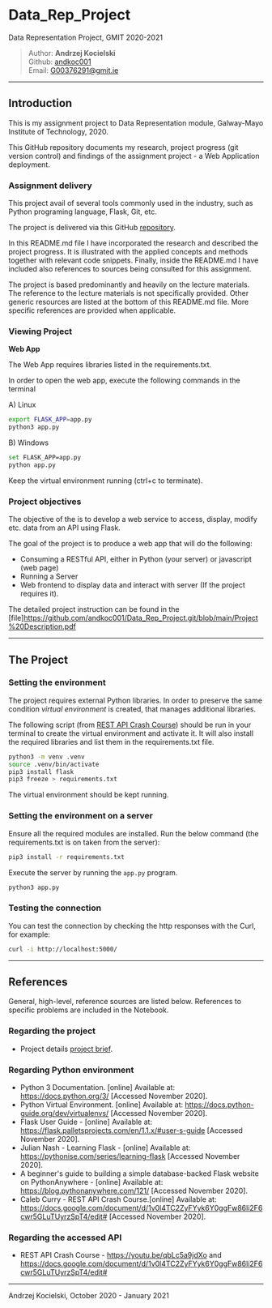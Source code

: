 # Data_Rep_Project

Data Representation Project, GMIT 2020-2021

>Author: **Andrzej Kocielski**  
>Github: [andkoc001](https://github.com/andkoc001/)  
>Email: G00376291@gmit.ie

___

## Introduction

This is my assignment project to Data Representation module, Galway-Mayo Institute of Technology, 2020.

This GitHub repository documents my research, project progress (git version control) and findings of the assignment project - a Web Application deployment.

### Assignment delivery

This project avail of several tools commonly used in the industry, such as Python programing language, Flask, Git, etc.

The project is delivered via this GitHub [repository](https://github.com/andkoc001/Data_Rep_Project.git).

In this README.md file I have incorporated the research and described the project progress. It is illustrated with the applied concepts and methods together with relevant code snippets. Finally, inside the README.md I have included also references to sources being consulted for this assignment.

The project is based predominantly and heavily on the lecture materials. The reference to the lecture materials is not specifically provided. Other generic resources are listed at the bottom of this README.md file. More specific references are provided when applicable.

### Viewing Project

__Web App__

The Web App requires libraries listed in the requirements.txt.

In order to open the web app, execute the following commands in the terminal

A) Linux

```bash
export FLASK_APP=app.py
python3 app.py
```

B) Windows

```bash
set FLASK_APP=app.py
python app.py
```

Keep the virtual environment running (ctrl+c to terminate).

### Project objectives

The objective of the is to develop a web service to access, display, modify etc. data from an API using Flask.

The goal of the project is to produce a web app that will do the following:

- Consuming a RESTful API, either in Python (your server) or  javascript (web page)
- Running a Server
- Web frontend to display data and interact with server (If the project requires it).

The detailed project instruction can be found in the [file]<https://github.com/andkoc001/Data_Rep_Project.git/blob/main/Project%20Description.pdf>  

___

## The Project

### Setting the environment

The project requires external Python libraries. In order to preserve the same condition _virtual environment_ is created, that manages additional libraries.

The following script (from [REST API Crash Course](https://docs.google.com/document/d/1v0l4TC2ZyFYyk6Y0ggFw86li2F6cwr5GLuTUyrzSpT4/edit#)) should be run in your terminal to create the virtual environment and activate it. It will also install the required libraries and list them in the requirements.txt file.

```bash
python3 -m venv .venv  
source .venv/bin/activate  
pip3 install flask  
pip3 freeze > requirements.txt
```

The virtual environment should be kept running.

### Setting the environment on a server

Ensure all the required modules are installed. Run the below command (the requirements.txt is on taken from the server):

```bash
pip3 install -r requirements.txt
```

Execute the server by running the `app.py` program.

```bash
python3 app.py
```

### Testing the connection

You can test the connection by checking the http responses with the Curl, for example:

```bash
curl -i http://localhost:5000/
```

___

## References

General, high-level, reference sources are listed below. References to specific problems are included in the Notebook.

### Regarding the project

- Project details [project brief](https://github.com/andkoc001/Data_Rep_Project.git/blob/main/Project%20Description.pdf).

### Regarding Python environment

- Python 3 Documentation. [online] Available at: <https://docs.python.org/3/> [Accessed November 2020].
- Python Virtual Environment. [online] Available at: <https://docs.python-guide.org/dev/virtualenvs/> [Accessed November 2020].
- Flask User Guide - [online] Available at: <https://flask.palletsprojects.com/en/1.1.x/#user-s-guide> [Accessed November 2020].
- Julian Nash - Learning Flask - [online] Available at: <https://pythonise.com/series/learning-flask> [Accessed November 2020].
- A beginner's guide to building a simple database-backed Flask website on PythonAnywhere - [online] Available at: <https://blog.pythonanywhere.com/121/> [Accessed November 2020].
- Caleb Curry - REST API Crash Course.[online] Available at: <https://docs.google.com/document/d/1v0l4TC2ZyFYyk6Y0ggFw86li2F6cwr5GLuTUyrzSpT4/edit#> [Accessed November 2020].

### Regarding the accessed API

- REST API Crash Course - https://youtu.be/qbLc5a9jdXo and https://docs.google.com/document/d/1v0l4TC2ZyFYyk6Y0ggFw86li2F6cwr5GLuTUyrzSpT4/edit#

___

Andrzej Kocielski, October 2020 - January 2021